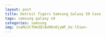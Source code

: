 ```yaml
---
layout: post
title: Detroit Tigers Samsung Galaxy S9 Case
tags: samsung galaxy s9
categories: samsung
img: 1naMu1CfHm3Ql8oR6n0jyWF_bz-l5iwn-
---
```

